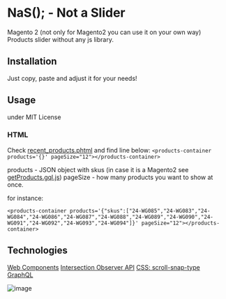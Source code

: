 # NaS(); - Not a Slider
Magento 2 (not only for Magento2 you can use it on your own way) Products slider without any js library.
## Installation 
Just copy, paste and adjust it for your needs!

## Usage
under MIT License

### HTML
Check [recent_products.phtml](recent_products.phtml) and find line below:
```<products-container products='{}' pageSize="12"></products-container>```

products - JSON object with skus (in case it is a Magento2 see [getProducts.gql.js](web/js/data/getProducts.gql.js))
pageSize - how many products you want to show at once.

for instance:

```<products-container products='{"skus":["24-WG085","24-WG083","24-WG084","24-WG086","24-WG087","24-WG088","24-WG089","24-WG090","24-WG091","24-WG092","24-WG093","24-WG094"]}' pageSize="12"></products-container>```

## Technologies
[Web Components](https://developer.mozilla.org/en-US/docs/Web/Web_Components)
[Intersection Observer API](https://developer.mozilla.org/en-US/docs/Web/API/Intersection_Observer_API)
[CSS: scroll-snap-type](https://developer.mozilla.org/en-US/docs/Web/CSS/scroll-snap-type)
[GraphQL](https://graphql.org/)

![image](https://github.com/user-attachments/assets/d05b1a04-179b-4ba7-8c90-e2f4b3353a08)
